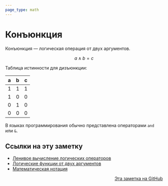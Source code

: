 ```yaml
---
page_type: math
---
```


# Конъюнкция

Конъюнкция — логическая операция от двух аргументов.

$$
a \land b = c
$$

Таблица истинности для дизъюнкции:

| a  | b | c |
|---|---|---|
| 1 | 1 | 1 |
| 1 | 0 | 0 |
| 0 | 1 | 0 |
| 0 | 0 | 0 |

В языках программирования обычно представлена операторами `and` или `&`.

## Ссылки на эту заметку

* [Ленивое вычисление логических операторов](20221120112239.md)
* [Логические функции от двух аргументов](20221120111921.md)
* [Математическая нотация](20221031225417.md)


<p v-pre style="text-align: right">
  <a href="https://github.com/Kverde/algorithms/blob/main/source/20221120111255.md">
  Эта заметка на GitHub
  </a>
</p>
